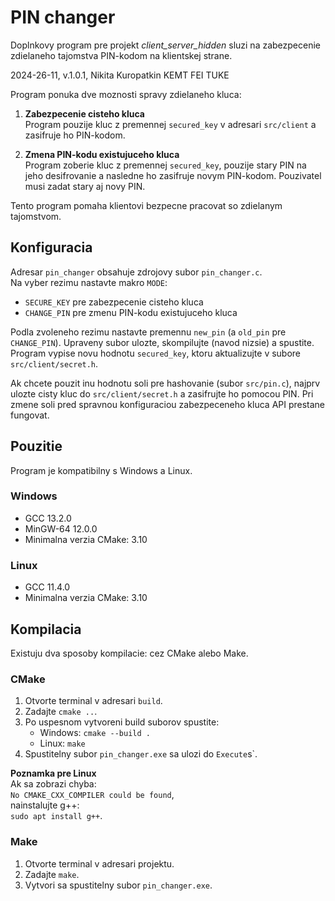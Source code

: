 # PIN changer #

Doplnkovy program pre projekt *client_server_hidden* sluzi na zabezpecenie 
zdielaneho tajomstva PIN-kodom na klientskej strane.

2024-26-11, v.1.0.1, Nikita Kuropatkin KEMT FEI TUKE

Program ponuka dve moznosti spravy zdielaneho kluca:

1. **Zabezpecenie cisteho kluca**  
   Program pouzije kluc z premennej `secured_key` v adresari `src/client` 
   a zasifruje ho PIN-kodom.

2. **Zmena PIN-kodu existujuceho kluca**  
   Program zoberie kluc z premennej `secured_key`, pouzije stary PIN na jeho 
   desifrovanie a nasledne ho zasifruje novym PIN-kodom. Pouzivatel musi zadat 
   stary aj novy PIN.

Tento program pomaha klientovi bezpecne pracovat so zdielanym tajomstvom.

## Konfiguracia

Adresar `pin_changer` obsahuje zdrojovy subor `pin_changer.c`.  
Na vyber rezimu nastavte makro `MODE`:

- `SECURE_KEY` pre zabezpecenie cisteho kluca
- `CHANGE_PIN` pre zmenu PIN-kodu existujuceho kluca

Podla zvoleneho rezimu nastavte premennu `new_pin` (a `old_pin` pre `CHANGE_PIN`).
Upraveny subor ulozte, skompilujte (navod nizsie) a spustite. Program vypise 
novu hodnotu `secured_key`, ktoru aktualizujte v subore `src/client/secret.h`.

Ak chcete pouzit inu hodnotu soli pre hashovanie (subor `src/pin.c`), najprv 
ulozte cisty kluc do `src/client/secret.h` a zasifrujte ho pomocou PIN.
Pri zmene soli pred spravnou konfiguraciou zabezpeceneho kluca
API prestane fungovat.

## Pouzitie

Program je kompatibilny s Windows a Linux.

### Windows

- GCC 13.2.0  
- MinGW-64 12.0.0  
- Minimalna verzia CMake: 3.10  

### Linux

- GCC 11.4.0  
- Minimalna verzia CMake: 3.10  

## Kompilacia

Existuju dva sposoby kompilacie: cez CMake alebo Make.

### CMake

1. Otvorte terminal v adresari `build`.  
2. Zadajte `cmake ..`.  
3. Po uspesnom vytvoreni build suborov spustite:  
   - Windows: `cmake --build .`  
   - Linux: `make`  
4. Spustitelny subor `pin_changer.exe` sa ulozi do `Execute`s`.

**Poznamka pre Linux**  
Ak sa zobrazi chyba:  
`No CMAKE_CXX_COMPILER could be found`,  
nainstalujte g++:  
`sudo apt install g++`.

### Make

1. Otvorte terminal v adresari projektu.  
2. Zadajte `make`.  
3. Vytvori sa spustitelny subor `pin_changer.exe`.
